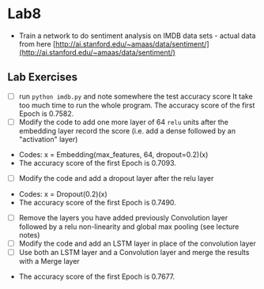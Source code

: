 # Lab8

* Train a network to do sentiment analysis on IMDB data sets - actual data from here [http://ai.stanford.edu/~amaas/data/sentiment/](http://ai.stanford.edu/~amaas/data/sentiment/)

## Lab Exercises 

- [ ] run ``python imdb.py`` and note somewhere the test accuracy score
It take too much time to run the whole program. The accuracy score of the first Epoch is 0.7582.
- [ ] Modify the code to add one more layer of 64 ``relu`` units after the embedding layer record the score (i.e. add a dense followed by an "activation" layer)
* Codes: x = Embedding(max_features, 64, dropout=0.2)(x)
* The accuracy score of the first Epoch is 0.7093.
- [ ] Modify the code and add a dropout layer after the relu layer
* Codes: x = Dropout(0.2)(x)
* The accuracy score of the first Epoch is 0.7490.
- [ ] Remove the layers you have added previously Convolution layer followed by a relu non-linearity and global max pooling (see lecture notes)
- [ ] Modify the code and add an LSTM layer in place of the convolution layer
- [ ] Use both an LSTM layer and a Convolution layer and merge the results with a Merge layer
* The accuracy score of the first Epoch is 0.7677.

